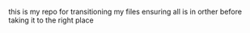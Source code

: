 this is my repo for transitioning my files ensuring all is in orther before taking it to the right place
